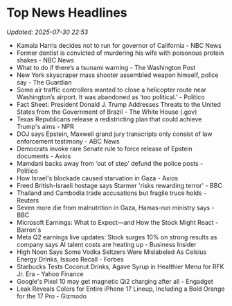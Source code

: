 # Top News Headlines

_Updated: 2025-07-30 22:53_

- Kamala Harris decides not to run for governor of California - NBC News
- Former dentist is convicted of murdering his wife with poisonous protein shakes - NBC News
- What to do if there’s a tsunami warning - The Washington Post
- New York skyscraper mass shooter assembled weapon himself, police say - The Guardian
- Some air traffic controllers wanted to close a helicopter route near Washington’s airport. It was abandoned as ‘too political.’ - Politico
- Fact Sheet: President Donald J. Trump Addresses Threats to the United States from the Government of Brazil - The White House (.gov)
- Texas Republicans release a redistricting plan that could achieve Trump's aims - NPR
- DOJ says Epstein, Maxwell grand jury transcripts only consist of law enforcement testimony - ABC News
- Democrats invoke rare Senate rule to force release of Epstein documents - Axios
- Mamdani backs away from ‘out of step’ defund the police posts - Politico
- How Israel's blockade caused starvation in Gaza - Axios
- Freed British-Israeli hostage says Starmer 'risks rewarding terror' - BBC
- Thailand and Cambodia trade accusations but fragile truce holds - Reuters
- Seven more die from malnutrition in Gaza, Hamas-run ministry says - BBC
- Microsoft Earnings: What to Expect—and How the Stock Might React - Barron's
- Meta Q2 earnings live updates: Stock surges 10% on strong results as company says AI talent costs are heating up - Business Insider
- High Noon Says Some Vodka Seltzers Were Mislabeled As Celsius Energy Drinks, Issues Recall - Forbes
- Starbucks Tests Coconut Drinks, Agave Syrup in Healthier Menu for RFK Jr. Era - Yahoo Finance
- Google's Pixel 10 may get magnetic Qi2 charging after all - Engadget
- Leak Reveals Colors for Entire iPhone 17 Lineup, Including a Bold Orange for the 17 Pro - Gizmodo